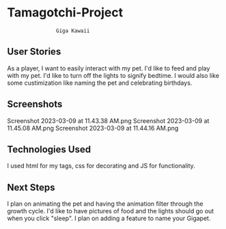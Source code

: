 # Tamagotchi-Project

                    Giga Kawaii
                    
## User Stories
As a player, I want to easily interact with my pet.
I'd like to feed and play with my pet.
I'd like to turn off the lights to signify bedtime.
I would also like some custimization like naming the pet and celebrating birthdays.

## Screenshots
Screenshot 2023-03-09 at 11.43.38 AM.png
Screenshot 2023-03-09 at 11.45.08 AM.png
Screenshot 2023-03-09 at 11.44.16 AM.png

## Technologies Used
I used html for my tags, css for decorating and JS for functionality.

## Next Steps
I plan on animating the pet and having the animation filter through the growth cycle.
I'd like to have pictures of food and the lights should go out when you click "sleep".
I plan on adding a feature to name your Gigapet.

